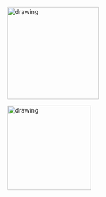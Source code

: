 <a href="https://rudji.com"><img src="https://rudji.com/img/rudji_games_logo_header_black.svg" alt="drawing" width="210"/></a>

<a href="https://rudji.com"><img src="https://rudji.com/img/imagus.jpg" alt="drawing" height="192"/></a>

